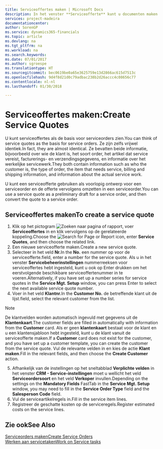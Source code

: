 ```yaml
---
title: Serviceoffertes maken | Microsoft Docs
description: In het venster **Serviceofferte** kunt u documenten maken waarin u op aanvraag van de klant voor serviceartikelen gegevens invoert over een service, als bijvoorbeeld herstel en onderhoud. U kunt een serviceofferte gebruiken als voorlopig ontwerp voor een serviceorder en de offerte vervolgens omzetten in een serviceorder.
services: project-madeira
documentationcenter: 
author: SorenGP
ms.service: dynamics365-financials
ms.topic: article
ms.devlang: na
ms.tgt_pltfrm: na
ms.workload: na
ms.search.keywords: 
ms.date: 07/01/2017
ms.author: sgroespe
ms.translationtype: HT
ms.sourcegitcommit: bec0619be0a65e3625759e13d2866ac615d7513c
ms.openlocfilehash: 9d4f8d21d0c79adbac238b2d26accc4c08656c77
ms.contentlocale: nl-nl
ms.lasthandoff: 01/30/2018

---
```

# <a name="create-service-quotes"></a><span data-ttu-id="3b31e-104">Serviceoffertes maken:</span><span class="sxs-lookup"><span data-stu-id="3b31e-104">Create Service Quotes</span></span>
<span data-ttu-id="3b31e-105">U kunt serviceoffertes als de basis voor serviceorders zien.</span><span class="sxs-lookup"><span data-stu-id="3b31e-105">You can think of service quotes as the basis for service orders.</span></span> <span data-ttu-id="3b31e-106">Ze zijn zelfs vrijwel identiek.</span><span class="sxs-lookup"><span data-stu-id="3b31e-106">In fact, they are almost identical.</span></span> <span data-ttu-id="3b31e-107">Ze bevatten beide informatie, bijvoorbeeld over wie de klant is, het soort order, het artikel dat service vereist, facturerings- en verzendingsgegevens, en informatie over het werkelijke servicewerk.</span><span class="sxs-lookup"><span data-stu-id="3b31e-107">They both contain information such as who the customer is, the type of order, the item that needs service, billing and shipping information, and information about the actual service work.</span></span>
 
<span data-ttu-id="3b31e-108">U kunt een serviceofferte gebruiken als voorlopig ontwerp voor een serviceorder en de offerte vervolgens omzetten in een serviceorder.</span><span class="sxs-lookup"><span data-stu-id="3b31e-108">You can use a service quote as a preliminary draft for a service order, and then convert the quote to a service order.</span></span>  
  
## <a name="to-create-a-service-quote"></a><span data-ttu-id="3b31e-109">Serviceoffertes maken</span><span class="sxs-lookup"><span data-stu-id="3b31e-109">To create a service quote</span></span>  
1. <span data-ttu-id="3b31e-110">Klik op het pictogram ![Zoeken naar pagina of rapport](media/ui-search/search_small.png "pictogram Zoeken naar pagina of rapport"), voer **Serviceoffertes** in en klik vervolgens op de gerelateerde koppeling.</span><span class="sxs-lookup"><span data-stu-id="3b31e-110">Choose the ![Search for Page or Report](media/ui-search/search_small.png "Search for Page or Report icon") icon, enter **Service Quotes**, and then choose the related link.</span></span>  
2. <span data-ttu-id="3b31e-111">Een nieuwe serviceofferte maken.</span><span class="sxs-lookup"><span data-stu-id="3b31e-111">Create a new service quote.</span></span>  
3. <span data-ttu-id="3b31e-112">Selecteer in het veld **Nr.**</span><span class="sxs-lookup"><span data-stu-id="3b31e-112">In the **No.**</span></span> <span data-ttu-id="3b31e-113">een nummer op voor de serviceofferte.</span><span class="sxs-lookup"><span data-stu-id="3b31e-113">field, enter a number for the service quote.</span></span> <span data-ttu-id="3b31e-114">Als u in het venster **Servicebeheerinstellingen** nummerreeksen voor serviceoffertes hebt ingesteld, kunt u ook op Enter drukken om het eerstvolgende beschikbare serviceoffertenummer in te voeren.</span><span class="sxs-lookup"><span data-stu-id="3b31e-114">Alternatively, if you have set up a number series for service quotes in the **Service Mgt. Setup** window, you can press Enter to select the next available service quote number.</span></span>  
4. <span data-ttu-id="3b31e-115">Voer in het veld **Klantnr.**</span><span class="sxs-lookup"><span data-stu-id="3b31e-115">In the **Customer No.**</span></span>  <span data-ttu-id="3b31e-116">de betreffende klant uit de lijst.</span><span class="sxs-lookup"><span data-stu-id="3b31e-116">field, select the relevant customer from the list.</span></span>  

  > [!Note]  
  >  <span data-ttu-id="3b31e-117">De klantvelden worden automatisch ingevuld met gegevens uit de **Klantenkaart**.</span><span class="sxs-lookup"><span data-stu-id="3b31e-117">The customer fields are filled in automatically with information from the **Customer** card.</span></span> <span data-ttu-id="3b31e-118">Als er geen **klantenkaart** bestaat voor de klant en u een klantensjabloon hebt ingesteld, kunt u de klant vanuit de serviceofferte maken.</span><span class="sxs-lookup"><span data-stu-id="3b31e-118">If a **Customer** card does not exist for the customer, and you have set up a customer template, you can create the customer from the service quote.</span></span> <span data-ttu-id="3b31e-119">Vul de relevante velden in en kies de actie **Klant maken**.</span><span class="sxs-lookup"><span data-stu-id="3b31e-119">Fill in the relevant fields, and then choose the **Create Customer** action.</span></span>  
  
5. <span data-ttu-id="3b31e-120">Afhankelijk van de instellingen op het sneltabblad **Verplichte velden** in het venster **CRM - Service-instellingen** moet u wellicht het veld **Serviceordersoort** en het veld **Verkoper** invullen.</span><span class="sxs-lookup"><span data-stu-id="3b31e-120">Depending on the settings on the **Mandatory Fields** FastTab in the **Service Mgt. Setup** window, you may need to fill in the **Service Order Type** field and the **Salesperson Code** field.</span></span>  
6. <span data-ttu-id="3b31e-121">Vul de serviceartikelregels in.</span><span class="sxs-lookup"><span data-stu-id="3b31e-121">Fill in the service item lines.</span></span>  
7. <span data-ttu-id="3b31e-122">Registreer de geschatte kosten op de serviceregels.</span><span class="sxs-lookup"><span data-stu-id="3b31e-122">Register estimated costs on the service lines.</span></span>  
  
## <a name="see-also"></a><span data-ttu-id="3b31e-123">Zie ook</span><span class="sxs-lookup"><span data-stu-id="3b31e-123">See Also</span></span>  
[<span data-ttu-id="3b31e-124">Serviceorders maken</span><span class="sxs-lookup"><span data-stu-id="3b31e-124">Create Service Orders</span></span>](service-how-to-create-service-orders.md)  
[<span data-ttu-id="3b31e-125">Werken aan servicetaken</span><span class="sxs-lookup"><span data-stu-id="3b31e-125">Work on Service tasks</span></span>](service-how-to-work-on-service-tasks.md)  

 

